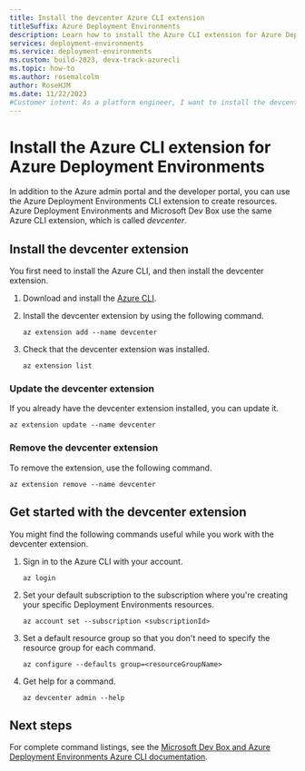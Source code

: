 ```yaml
---
title: Install the devcenter Azure CLI extension
titleSuffix: Azure Deployment Environments 
description: Learn how to install the Azure CLI extension for Azure Deployment Environments so you can create resources from the command line.
services: deployment-environments
ms.service: deployment-environments
ms.custom: build-2023, devx-track-azurecli
ms.topic: how-to
ms.author: rosemalcolm
author: RoseHJM
ms.date: 11/22/2023
#Customer intent: As a platform engineer, I want to install the devcenter extension so that I can create Deployment Environments resources from the command line.
---
```


# Install the Azure CLI extension for Azure Deployment Environments

In addition to the Azure admin portal and the developer portal, you can use the Azure Deployment Environments CLI extension to create resources. Azure Deployment Environments and Microsoft Dev Box use the same Azure CLI extension, which is called *devcenter*.

## Install the devcenter extension 

You first need to install the Azure CLI, and then install the devcenter extension.

1. Download and install the [Azure CLI](/cli/azure/install-azure-cli).

1. Install the devcenter extension by using the following command.
    ``` azurecli
    az extension add --name devcenter
    ```

1. Check that the devcenter extension was installed.
    ``` azurecli
    az extension list
    ```

### Update the devcenter extension

If you already have the devcenter extension installed, you can update it.
``` azurecli
az extension update --name devcenter
```

### Remove the devcenter extension

To remove the extension, use the following command.
```azurecli
az extension remove --name devcenter
```

## Get started with the devcenter extension

You might find the following commands useful while you work with the devcenter extension.

1. Sign in to the Azure CLI with your account.

    ```azurecli
    az login
    ```

1. Set your default subscription to the subscription where you're creating your specific Deployment Environments resources.

    ```azurecli
    az account set --subscription <subscriptionId>
    ```

1. Set a default resource group so that you don't need to specify the resource group for each command.

    ```azurecli
    az configure --defaults group=<resourceGroupName>
    ```

1. Get help for a command.

    ```azurecli
    az devcenter admin --help
    ```

## Next steps

For complete command listings, see the [Microsoft Dev Box and Azure Deployment Environments Azure CLI documentation](https://aka.ms/CLI-reference).
